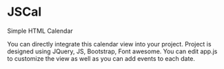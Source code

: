 # JSCal
Simple HTML Calendar

You can directly integrate this calendar view into your project. 
Project is designed using JQuery, JS, Bootstrap, Font awesome.
You can edit app.js to customize the view as well as you can add events to each date.
